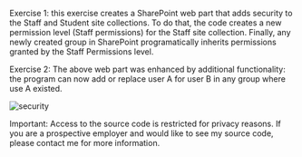 Exercise 1: this exercise creates a SharePoint web part that adds security to the Staff and Student site collections. 
To do that, the code creates a new permission level (Staff permissions) for the Staff site collection. 
Finally, any newly created group in SharePoint programatically inherits permissions granted by the Staff Permissions level.

Exercise 2: The above web part was enhanced by additional functionality: the program can now add or replace user A for user B in any group where use A existed.

![security](https://user-images.githubusercontent.com/14170402/40465056-00f6679a-5edc-11e8-9e2f-ebd077c238c0.gif)

Important: Access to the source code is restricted for privacy reasons. If you are a prospective employer and would like to see my source code, please contact me for more information.
